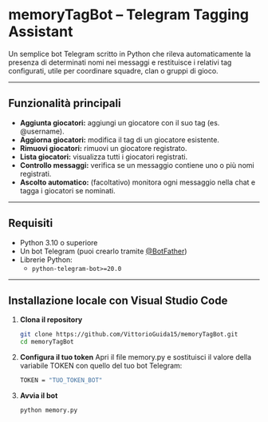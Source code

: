 # memoryTagBot – Telegram Tagging Assistant

Un semplice bot Telegram scritto in Python che rileva automaticamente la presenza di determinati nomi nei messaggi e restituisce i relativi tag configurati, utile per coordinare squadre, clan o gruppi di gioco.

---

##  Funzionalità principali

-  **Aggiunta giocatori:** aggiungi un giocatore con il suo tag (es. @username).
-  **Aggiorna giocatori:** modifica il tag di un giocatore esistente.
-  **Rimuovi giocatori:** rimuovi un giocatore registrato.
-  **Lista giocatori:** visualizza tutti i giocatori registrati.
-  **Controllo messaggi:** verifica se un messaggio contiene uno o più nomi registrati.
-  **Ascolto automatico:** (facoltativo) monitora ogni messaggio nella chat e tagga i giocatori se nominati.

---

##  Requisiti

- Python 3.10 o superiore
- Un bot Telegram (puoi crearlo tramite [@BotFather](https://t.me/BotFather))
- Librerie Python:
  - `python-telegram-bot>=20.0`

---

## Installazione locale con Visual Studio Code

1. **Clona il repository**

   ```bash
   git clone https://github.com/VittorioGuida15/memoryTagBot.git
   cd memoryTagBot

2. **Configura il tuo token**
  Apri il file memory.py e sostituisci il valore della variabile TOKEN con quello del tuo bot Telegram:

   ```bash
   TOKEN = "TUO_TOKEN_BOT"

3. **Avvia il bot**
    ```bash
    python memory.py

